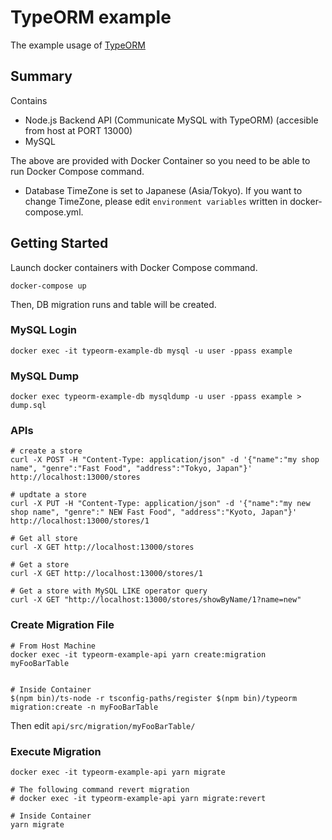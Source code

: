 # TypeORM example

The example usage of [TypeORM](https://typeorm.io/)

## Summary

Contains

* Node.js Backend API (Communicate MySQL with TypeORM) (accesible from host at PORT 13000)
* MySQL

The above are provided with Docker Container so you need to be able to run Docker Compose command.

* Database TimeZone is set to Japanese (Asia/Tokyo). If you want to change TimeZone, please edit `environment variables` written in docker-compose.yml. 


## Getting Started

Launch docker containers with Docker Compose command.

```
docker-compose up
```

Then, DB migration runs and table will be created.


### MySQL Login

```
docker exec -it typeorm-example-db mysql -u user -ppass example
```


### MySQL Dump

```
docker exec typeorm-example-db mysqldump -u user -ppass example > dump.sql
```


### APIs


```
# create a store
curl -X POST -H "Content-Type: application/json" -d '{"name":"my shop name", "genre":"Fast Food", "address":"Tokyo, Japan"}' http://localhost:13000/stores
```

```
# updtate a store
curl -X PUT -H "Content-Type: application/json" -d '{"name":"my new shop name", "genre":" NEW Fast Food", "address":"Kyoto, Japan"}' http://localhost:13000/stores/1
```

```
# Get all store
curl -X GET http://localhost:13000/stores 
```

```
# Get a store
curl -X GET http://localhost:13000/stores/1
```

```
# Get a store with MySQL LIKE operator query
curl -X GET "http://localhost:13000/stores/showByName/1?name=new"
```


### Create Migration File


```
# From Host Machine
docker exec -it typeorm-example-api yarn create:migration myFooBarTable


# Inside Container
$(npm bin)/ts-node -r tsconfig-paths/register $(npm bin)/typeorm migration:create -n myFooBarTable
```

Then edit `api/src/migration/myFooBarTable/` 


### Execute Migration

```
docker exec -it typeorm-example-api yarn migrate

# The following command revert migration
# docker exec -it typeorm-example-api yarn migrate:revert

# Inside Container
yarn migrate
```



